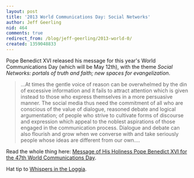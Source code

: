 ```yaml
---
layout: post
title: '2013 World Communications Day: Social Networks'
author: Jeff Geerling
nid: 464
comments: true
redirect_from: /blog/jeff-geerling/2013-world-0/
created: 1359048833
---
```

Pope Benedict XVI released his message for this year's World Communications Day (which will be May 12th), with the theme <em>Social Networks: portals of truth and faith; new spaces for evangelization</em>.

<blockquote>
...At times the gentle voice of reason can be overwhelmed by the din of excessive information and it fails to attract attention which is given instead to those who express themselves in a more persuasive manner. The social media thus need the commitment of all who are conscious of the value of dialogue, reasoned debate and logical argumentation; of people who strive to cultivate forms of discourse and expression which appeal to the noblest aspirations of those engaged in the communication process. Dialogue and debate can also flourish and grow when we converse with and take seriously people whose ideas are different from our own....
</blockquote>

Read the whole thing here: <a href="http://www.vatican.va/holy_father/benedict_xvi/messages/communications/documents/hf_ben-xvi_mes_20130124_47th-world-communications-day_en.html">Message of His Holiness Pope Benedict XVI for the 47th World Communications Day</a>.

Hat tip to <a href="http://whispersintheloggia.blogspot.com/2013/01/keeping-with-decades-long-vatican.html">Whispers in the Loggia</a>.
